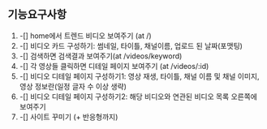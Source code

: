 ## 기능요구사항

1. -[] home에서 트렌드 비디오 보여주기 (at /)
2. -[] 비디오 카드 구성하기: 썸네일, 타이틀, 채널이름, 업로드 된 날짜(포맷팅)
3. -[] 검색하면 검색결과 보여주기(at /videos/keyword)
4. -[] 각 영상들 클릭하면 디테일 페이지 보여주기 (at /videos/:id)
5. -[] 비디오 디테일 페이지 구성하기1: 영상 재생, 타이틀, 채널 이름 및 채널 이미지, 영상 정보란(일정 글자 수 이상 생략)
6. -[] 비디오 디테일 페이지 구성하기2: 해당 비디오와 연관된 비디오 목록 오른쪽에 보여주기
7. -[] 사이트 꾸미기 (+ 반응형까지)
